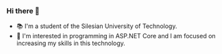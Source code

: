 ### Hi there 👋
- :books: I'm a student of the Silesian University of Technology. 
- :information_desk_person: I'm interested in programming in ASP.NET Core and I am focused on increasing my skills in this technology.
